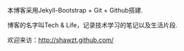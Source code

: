 本博客采用Jekyll-Bootstrap + Git + Github搭建.

博客的名字叫Tech & Life，记录技术学习的笔记以及生活片段.


欢迎来访：http://shawzt.github.com/